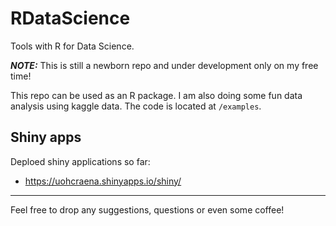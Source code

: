 # RDataScience
Tools with R for Data Science.

**_NOTE:_** This is still a newborn repo and under development only on my free time!

This repo can be used as an R package. I am also doing some fun data analysis using kaggle data. The code is located at `/examples`.

## Shiny apps
Deploed shiny applications so far:
- https://uohcraena.shinyapps.io/shiny/

----------
Feel free to drop any suggestions, questions or even some coffee!
